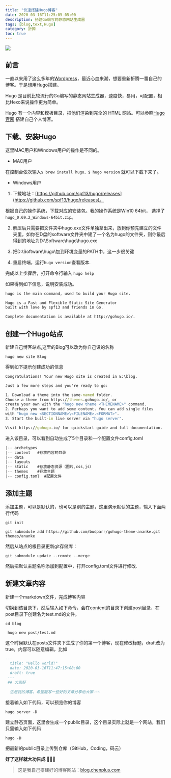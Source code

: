 ```yaml
---
title: "快速搭建Hugo博客"
date: 2020-03-16T11:25:05-05:00
description: 搭建Go编写的静态网站生成器
tags: [blog,text,Hugo]
category: 折腾
toc: true
---
```

![](/images/hugo-blog.png)

## 前言

一直以来用了这么多年的[Wordpress](https://www.lianbaer.com/)，最近心血来潮，想要重新折腾一番自己的博客。于是想用Hugo搭建。

Hugo 是目前比较流行的Go编写的静态网站生成器，速度快，易用，可配置，相比Hexo来说操作更为简单。

Hugo 有一个内容和模板目录，把他们渲染到完全的 HTML 网站。可以参照[Hugo官网](https://gohugo.io/getting-started/quick-start/) 搭建自己个人博客。
<!--more-->
## 下载、安装Hugo
这里MAC用户和Windows用户的操作是不同的。
- MAC用户

在控制台依次输入`$ brew install hugo、$ hugo version` 就可以下载下来了。
- Windows用户

1. 下载地址：[https://github.com/spf13/hugo/releases](https://github.com/spf13/hugo/releases)。

根据自己的操作系统，下载对应的安装包。我的操作系统是Win10 64bit， 选择了`hugo_0.69.2_Windows-64bit.zip`。

2. 解压后只需要把文件夹中hugo.exe文件单独拿出来，放到你预先建立的文件夹里，如你在D盘的software文件夹中建了一个名为hugo的文件夹，则你最后得到的地址为D:\Software\hugo\hugo.exe

3. 把D:\Software\hugo\加到环境变量的PATH中，这一步很关键

4. 重启终端，运行`hugo version`查看版本.

完成以上步骤后，打开命令行输入 `hugo help`

如果得到如下信息，说明安装成功。
```html
hugo is the main command, used to build your Hugo site.

Hugo is a Fast and Flexible Static Site Generator
built with love by spf13 and friends in Go.

Complete documentation is available at http://gohugo.io/.

```
## 创建一个Hugo站点

新建自己博客站点,这里的Blog可以改为你自己设的名称

`hugo new site Blog`

得到如下提示创建成功的信息

```cmd
Congratulations! Your new Hugo site is created in E:\blog.

Just a few more steps and you're ready to go:

1. Download a theme into the same-named folder.
Choose a theme from https://themes.gohugo.io/, or
create your own with the "hugo new theme <THEMENAME>" command.
2. Perhaps you want to add some content. You can add single files
with "hugo new <SECTIONNAME>\<FILENAME>.<FORMAT>".
3. Start the built-in live server via "hugo server".

Visit https://gohugo.io/ for quickstart guide and full documentation.

```
进入该目录，可以看到自动生成了5个目录和一个配置文件config.toml

```go
|-- archetypes
|-- content   #存放内容的目录
|-- data      
|-- layouts   
|-- static    #存放静态资源（图片,css,js）
|-- themes    #存放主题
|-- config.toml  #配置文件
```
## 添加主题
添加主题，可以是默认的，也可以是别的主题，这里演示默认的主题，输入下面两行代码

`
git init
`

`
git submodule add https://github.com/budparr/gohugo-theme-ananke.git themes/ananke
`

然后从站点的根目录更新git存储库：

`
git submodule update --remote --merge
`

然后把默认主题名称添加到配置中，打开config.toml文件进行修改.

## 新建文章内容

新建一个markdown文件，完成博客内容

切换到该目录下，然后输入如下命令，会在content的目录下创建post目录，在post目录下创建名为test.md的文件。

`
cd blog 
`

` 
hugo new post/test.md
`

这个时候默认在posts文件夹下生成了你的第一个博客，现在修改标题，draft改为true，内容可以随意编辑，比如
``` Markdown
---
  title: "Hello world!"
  date: 2020-03-16T11:47:15+08:00
  draft: true
 ---
 ## 大家好
 
  这是我的博客，希望能写一些好的文章分享给大家~~~
```

接着输入如下代码，可以预览你的博客

`
hugo server -D
`

建立静态页面，这里会生成一个public目录，这个目录实际上就是一个网站，我们只需输入如下代码

`
hugo -D
`

把最新的public目录上传到仓库（GitHub，Coding，码云）

**好了这样就大功告成**    🎉🎉🎉

> 这是我自己搭建好的博客网站：[blog.chenplus.com](https://blog.chenplus.com/)
